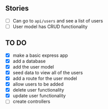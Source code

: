 ## Stories
- [ ]  Can go to `api/users` and see a list of users
- [ ]  User model has CRUD functionality

## TO DO
- [X] make a basic express app
- [X] add a database
- [X] add the user model
- [X] seed data to view all of the users
- [X] add a route for the user model
- [X] allow users to be added 
- [X] delete user functionality 
- [X] update user functionality
- [ ] create controllers
